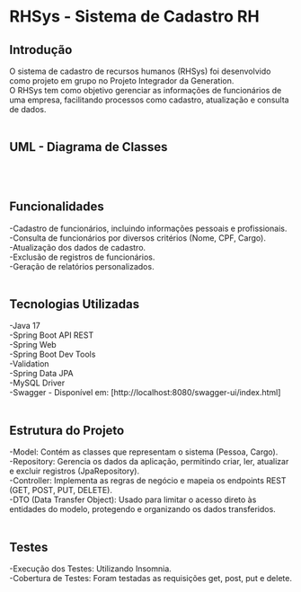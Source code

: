 # RHSys - Sistema de Cadastro RH

## Introdução

O sistema de cadastro de recursos humanos (RHSys) foi desenvolvido como projeto em grupo no Projeto Integrador da Generation.<br>
O RHSys tem como objetivo gerenciar as informações de funcionários de uma empresa, facilitando processos como cadastro, atualização e consulta de dados.<br><br>


## UML - Diagrama de Classes

<br><br>


## Funcionalidades

-Cadastro de funcionários, incluindo informações pessoais e profissionais. <br>
-Consulta de funcionários por diversos critérios (Nome, CPF, Cargo). <br>
-Atualização dos dados de cadastro. <br>
-Exclusão de registros de funcionários. <br>
-Geração de relatórios personalizados. <br><br>


## Tecnologias Utilizadas

-Java 17 <br>
-Spring Boot API REST <br>
-Spring Web <br>
-Spring Boot Dev Tools <br>
-Validation <br>
-Spring Data JPA <br>
-MySQL Driver <br>
-Swagger - Disponível em: [http://localhost:8080/swagger-ui/index.html] <br><br>


## Estrutura do Projeto

-Model: Contém as classes que representam o sistema (Pessoa, Cargo). <br>
-Repository: Gerencia os dados da aplicação, permitindo criar, ler, atualizar e excluir registros (JpaRepository). <br>
-Controller: Implementa as regras de negócio e mapeia os endpoints REST (GET, POST, PUT, DELETE). <br>
-DTO (Data Transfer Object): Usado para limitar o acesso direto às entidades do modelo, protegendo e organizando os dados transferidos. <br><br>


## Testes
-Execução dos Testes: Utilizando Insomnia.<br>
-Cobertura de Testes: Foram testadas as requisições get, post, put e delete. <br>
